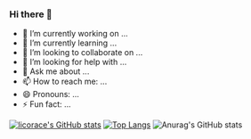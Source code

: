 ### Hi there 👋
- 🔭 I’m currently working on ...
- 🌱 I’m currently learning ...
- 👯 I’m looking to collaborate on ...
- 🤔 I’m looking for help with ...
- 💬 Ask me about ...
- 📫 How to reach me: ...
- 😄 Pronouns: ...
- ⚡ Fun fact: ...

[![licorace's GitHub stats](https://github-readme-stats.vercel.app/api?username=licorace&show_icons=true&theme=radical)](https://github.com/licorace)
[![Top Langs](https://github-readme-stats.vercel.app/api/top-langs/?username=licorace&layout=compact)](https://github.com/licorace)
![Anurag's GitHub stats](https://github-readme-stats.vercel.app/api?username=anuraghazra&show_icons=true)
<!--
**licorace/licorace** is a ✨ _special_ ✨ repository because its `README.md` (this file) appears on your GitHub profile.

Here are some ideas to get you started:

- 🔭 I’m currently working on ...
- 🌱 I’m currently learning ...
- 👯 I’m looking to collaborate on ...
- 🤔 I’m looking for help with ...
- 💬 Ask me about ...
- 📫 How to reach me: ...
- 😄 Pronouns: ...
- ⚡ Fun fact: ...
-->
